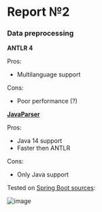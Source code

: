 # Report №2

### Data preprocessing

__ANTLR 4__ 

   Pros:
   
   * Multilanguage support
   
   Cons:
   
   * Poor performance (?)
   
__[JavaParser](https://github.com/javaparser/javaparser)__

   Pros:
   
   * Java 14 support
   * Faster then ANTLR
   
   Cons:
   
   * Only Java support
   
   Tested on [Spring Boot sources](https://github.com/spring-projects/spring-boot):
   
   ![image](https://user-images.githubusercontent.com/26203645/90015524-64ff5a80-dcb1-11ea-808b-66ff4ee10df5.png)
